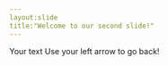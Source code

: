 ```yaml
---
layout:slide
title:"Welcome to our second slide!"
---
```

Your text
Use your left arrow to go back!
